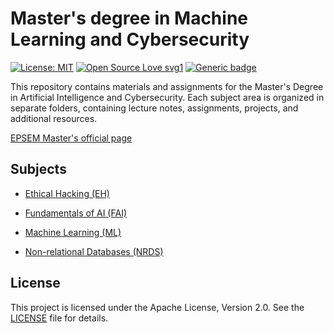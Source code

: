 # Master's degree in Machine Learning and Cybersecurity
 [![License: MIT](https://img.shields.io/badge/License-MIT-yellow.svg)](https://opensource.org/licenses/MIT)
 [![Open Source Love svg1](https://badges.frapsoft.com/os/v1/open-source.svg?v=103)](https://github.com/ellerbrock/open-source-badges/)
 [![Generic badge](https://img.shields.io/badge/STATUS-IN_PROGRESS-COLOR.svg)](https://shields.io/)


This repository contains materials and assignments for the Master's Degree in Artificial Intelligence and Cybersecurity. Each subject area is organized in separate folders, containing lecture notes, assignments, projects, and additional resources.

[EPSEM Master's official page](https://epsem.upc.edu/ca/estudis/masters-universitaris/merit)

## Subjects

* [Ethical Hacking (EH)](./EH/)

* [Fundamentals of AI (FAI)](./FAI/)

* [Machine Learning (ML)](./ML/)

* [Non-relational Databases (NRDS)](./NRDS/)

## License

This project is licensed under the Apache License, Version 2.0. See the [LICENSE](./LICENSE) file for details.


